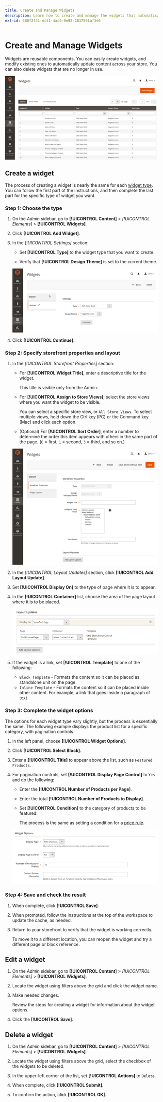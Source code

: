 ```yaml
---
title: Create and Manage Widgets
description: Learn how to create and manage the widgets that automatically update content across your store.
exl-id: 680f2f41-ec51-4ac6-9e92-2817591af3e6
---
```

# Create and Manage Widgets

Widgets are reusable components. You can easily create widgets, and modify existing ones to automatically update content across your store. You can also delete widgets that are no longer in use.

![Widgets](./assets/widgets.png)<!-- zoom -->

## Create a widget

The process of creating a widget is nearly the same for each [widget type](widgets.md#widget-types). You can follow the first part of the instructions, and then complete the last part for the specific type of widget you want.

### Step 1: Choose the type

1. On the _Admin_ sidebar, go to **[!UICONTROL Content]** > _[!UICONTROL Elements]_ > **[!UICONTROL Widgets]**.

1. Click **[!UICONTROL Add Widget]**.

1. In the _[!UICONTROL Settings]_ section:

   - Set **[!UICONTROL Type]** to the widget type that you want to create.

   - Verify that **[!UICONTROL Design Theme]** is set to the current theme.

   ![Widget settings](./assets/widget-settings.png)<!-- zoom -->

1. Click **[!UICONTROL Continue]**.

### Step 2: Specify storefront properties and layout

1. In the _[!UICONTROL Storefront Properties]_ section:

   - For **[!UICONTROL Widget Title]**, enter a descriptive title for the widget.

      This title is visible only from the Admin.

   - For **[!UICONTROL Assign to Store Views]**, select the store views where you want the widget to be visible.

      You can select a specific store view, or `All Store Views`. To select multiple views, hold down the Ctrl key (PC) or the Command key (Mac) and click each option.

   - (Optional) For **[!UICONTROL Sort Order]**, enter a number to determine the order this item appears with others in the same part of the page. (`0` = first, `1` = second, `3` = third, and so on.)

   ![Storefront properties](./assets/widget-storefront-properties.png)<!-- zoom -->

1. In the _[!UICONTROL Layout Updates]_ section, click **[!UICONTROL Add Layout Update]**.

1. Set **[!UICONTROL Display On]** to the type of page where it is to appear.

1. In the **[!UICONTROL Container]** list, choose the area of the page layout where it is to be placed.

   ![Layout updates](./assets/widget-layout-update-home-page.png)<!-- zoom -->

1. If the widget is a link, set **[!UICONTROL Template]** to one of the following:

   - `Block Template` - Formats the content so it can be placed as standalone unit on the page.
   - `Inline Template` - Formats the content so it can be placed inside other content. For example, a link that goes inside a paragraph of text.

### Step 3: Complete the widget options

The options for each widget type vary slightly, but the process is essentially the same. The following example displays the product list for a specific category, with pagination controls.

1. In the left panel, choose **[!UICONTROL Widget Options]**.

1. Click **[!UICONTROL Select Block]**.

1. Enter a **[!UICONTROL Title]** to appear above the list, such as `Featured Products`.

1. For pagination controls, set **[!UICONTROL Display Page Control]** to `Yes`  and do the following:

   - Enter the **[!UICONTROL Number of Products per Page]**.

   - Enter the total **[!UICONTROL Number of Products to Display]**.

   - Set **[!UICONTROL Condition]** to the category of products to be featured.

      The process is the same as setting a condition for a [price rule](https://docs.magento.com/user-guide/marketing/price-rules-catalog.html).

   ![Widget options](./assets/widget-options-new-product-list.png)<!-- zoom -->

### Step 4: Save and check the result

1. When complete, click **[!UICONTROL Save]**.

1. When prompted, follow the instructions at the top of the workspace to update the cache, as needed.

1. Return to your storefront to verify that the widget is working correctly.

   To move it to a different location, you can reopen the widget and try a different page or block reference.

## Edit a widget

1. On the _Admin_ sidebar, go to **[!UICONTROL Content]** > _[!UICONTROL Elements]_ > **[!UICONTROL Widgets]**.

1. Locate the widget using filters above the grid and click the widget name.

1. Make needed changes.

   Review the steps for creating a widget for information about the widget options.

1. Click the **[!UICONTROL Save]**.

## Delete a widget

1. On the _Admin_ sidebar, go to **[!UICONTROL Content]** > _[!UICONTROL Elements]_ > **[!UICONTROL Widgets]**.

1. Locate the widget using filters above the grid, select the checkbox of the widgets to be deleted.

1. In the upper-left corner of the list, set **[!UICONTROL Actions]** to `Delete`.

1. When complete, click **[!UICONTROL Submit]**.

1. To confirm the action, click **[!UICONTROL OK]**.
